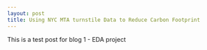 ```yaml
---
layout: post
title: Using NYC MTA turnstile Data to Reduce Carbon Footprint
---
```


This is a test post for blog 1 - EDA project
